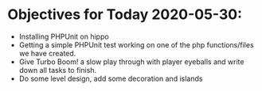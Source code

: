 # Objectives for Today 2020-05-30:

- Installing PHPUnit on hippo
- Getting a simple PHPUnit test working on one of the php functions/files we have created.
- Give Turbo Boom! a slow play through with player eyeballs and write down all tasks to finish.
- Do some level design, add some decoration and islands 
